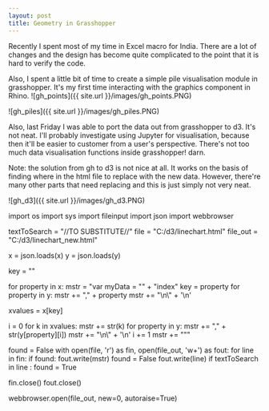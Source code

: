 ```yaml
---
layout: post
title: Geometry in Grasshopper
---
```


Recently I spent most of my time in Excel macro for India. There are a lot of changes and the design has become quite complicated to the point that it is hard to verify the code. 

Also, I spent a little bit of time to create a simple pile visualisation module in grasshopper. It's my first time interacting with the graphics component in Rhino. 
![gh_points]({{ site.url }}/images/gh_points.PNG)


![gh_piles]({{ site.url }}/images/gh_piles.PNG)

Also, last Friday I was able to port the data out from grasshopper to d3. It's not neat. I'll probably investigate using Jupyter for visualisation, because then it'll be easier to customer from a user's perspective. There's not too much data visualisation functions inside grasshopper! darn.

Note: the solution from gh to d3 is not nice at all. It works on the basis of finding where in the html file to replace with the new data. However, there're many other parts that need replacing and this is just simply not very neat.

![gh_d3]({{ site.url }}/images/gh_d3.PNG)

import os
import sys
import fileinput
import json
import webbrowser

textToSearch = "//TO SUBSTITUTE//"
file = "C:/d3/linechart.html"
file_out = "C:/d3/linechart_new.html"

x = json.loads(x)
y = json.loads(y)

key = ""

for property in x:
    mstr = "var myData = \"" + "index" 
    key = property
for property in y:
    mstr += "," + property
mstr += "\\n\\" + '\n'

xvalues = x[key]

i = 0
for k in xvalues:
    mstr += str(k)
    for property in y:
        mstr += "," + str(y[property][i])
    mstr += "\\n\\" + '\n'
    i += 1
mstr += "\""

found = False
with open(file, 'r') as fin, open(file_out, 'w+') as fout:
    for line in fin:
        if found:
            fout.write(mstr)
            found = False
        fout.write(line)
        if textToSearch in line :
            found = True
    
fin.close()
fout.close()

webbrowser.open(file_out, new=0, autoraise=True)
